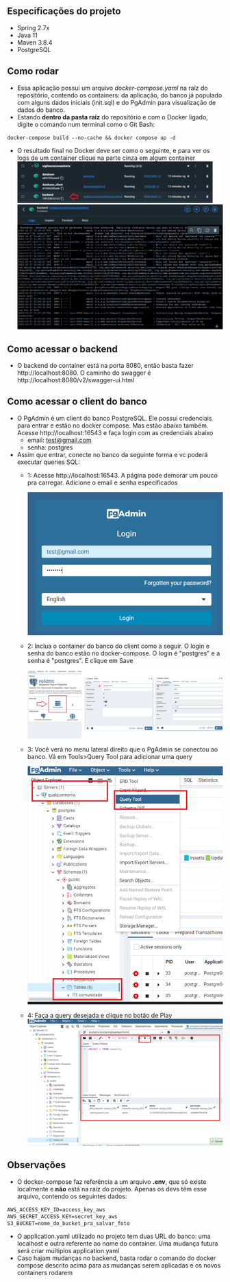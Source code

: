 ## Especificações do projeto
- Spring 2.7x
- Java 11
- Maven 3.8.4
- PostgreSQL

## Como rodar
- Essa aplicação possui um arquivo *docker-compose.yaml* na raíz do repositório, contendo os containers: da aplicação, do banco já populado com alguns dados iniciais (init.sql) e do PgAdmin para visualização de dados do banco.
- Estando **dentro da pasta raíz** do repositório e com o Docker ligado, digite o comando num terminal como o Git Bash:
```
docker-compose build --no-cache && docker compose up -d
```
- O resultado final no Docker deve ser como o seguinte, e para ver os logs de um container clique na parte cinza em algum container
  ![Exemplo de Imagem](readme_imgs/containers.png)


## Como acessar o backend
- O backend do container está na porta 8080, então basta fazer http://localhost:8080. O caminho do swagger é http://localhost:8080/v2/swagger-ui.html

## Como acessar o client do banco
- O PgAdmin é um client do banco PostgreSQL. Ele possui credenciais para entrar e estão no docker compose. Mas estão abaixo também. Acesse http://localhost:16543 e faça login com as credenciais abaixo
  - email: test@gmail.com
  - senha: postgres
- Assim que entrar, conecte no banco da seguinte forma e vc poderá executar queries SQL:
  - 1: Acesse http://localhost:16543. A página pode demorar um pouco pra carregar. Adicione o email e senha especificados

    ![Exemplo de Imagem](readme_imgs/login.png)
  - 2: Inclua o container do banco do client como a seguir. O login e senha do banco estão no docker-compose. O login é "postgres" e a senha é "postgres". E clique em Save
    
    ![Exemplo de Imagem](readme_imgs/config.png)
  - 3: Você verá no menu lateral direito que o PgAdmin se conectou ao banco. Vá em Tools>Query Tool para adicionar uma query
    
    ![Exemplo de Imagem](readme_imgs/query.png)
  - 4: Faça a query desejada e clique no botão de Play
    ![Exemplo de Imagem](readme_imgs/select.png)


## Observações
- O docker-compose faz referência a um arquivo **.env**, que só existe localmente e **não** está na raíz do projeto. Apenas os devs têm esse arquivo, contendo os seguintes dados:
```
AWS_ACCESS_KEY_ID=access_key_aws
AWS_SECRET_ACCESS_KEY=secret_key_aws
S3_BUCKET=nome_do_bucket_pra_salvar_foto
```
- O application.yaml utilizado no projeto tem duas URL do banco: uma localhost e outra referente ao nome do container. Uma mudança futura será criar múltiplos application.yaml
- Caso hajam mudanças no backend, basta rodar o comando do docker compose descrito acima para as mudanças serem aplicadas e os novos containers rodarem